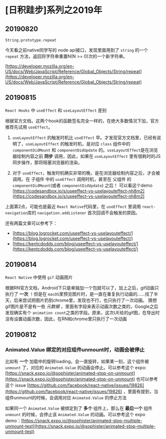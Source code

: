 # [日积跬步]系列之2019年

## 20190820

`String.prototype.repeat`

今天看之前native同学写的 node api接口，发现里面用到了 `string` 的一个 `repeat` 方法，返回将字符串重置N(N >= 0)次的一个新字符串。

[https://developer.mozilla.org/en-US/docs/Web/JavaScript/Reference/Global_Objects/String/repeat](https://developer.mozilla.org/en-US/docs/Web/JavaScript/Reference/Global_Objects/String/repeat)


## 20190815

`React Hooks` 中 `useEffect` 和 `useLayoutEffect` 差别

根据官方文档，这两个hook的函数签名完全一样的，在绝大多数情况下加，官方推荐先试用 `useEffect`。

1. `useLayoutEffect` 的触发时机比 `useEffect` 早。才发现官方文档里，已经有说明了，`useLayoutEffect` 的触发时机，是对应 `class` 组件中的 `componentDidMount` 和 `componentDidUpdate` 的。`useLayoutEffect`是在浏览器绘制内容之前 **同步** 调用，因此，如果在 `useLayoutEffect` 里有很耗时的JS同步操作，那将阻塞浏览器的渲染。

2. 对于 `useEffect`，触发时机确实非常的晚，是在浏览器绘制内容之后，才会被调用。在 子组件 中的 `useEffect` 调用时机，甚至在 父组件 的 `componentDidMount`(或者 `componentDidUpdate`) 之后！ 可以看这个demo [https://codesandbox.io/s/useeffect-vs-uselayouteffect-nh8m2](https://codesandbox.io/s/useeffect-vs-uselayouteffect-nh8m2)

上面第2点，可能也是最近 `React Native`代码里，在 `useEffect` 里调用 `react-navigation`库的 `navigation.addListener` 首次回调不会触发的原因。

还有两篇文章可以参考下：

* [https://blog.logrocket.com/useeffect-vs-uselayouteffect/](https://blog.logrocket.com/useeffect-vs-uselayouteffect/)
* [https://kentcdodds.com/blog/useeffect-vs-uselayouteffect/](https://kentcdodds.com/blog/useeffect-vs-uselayouteffect/)


## 20190814

`React Native` 中使用 `gif` 动画图片

根据RN官方文档，Android下只是单独加一个包就可以了，加上之后，gif动画只执行了 **一次** ！但是在 `macOS`里预览图片时，是一直在重复执行动画的……找了半天，后来尝试把图片扔到chrome里，发现也不行，也只执行了一次动画。
猜想gif图片是不是有一些 *元数据* ，里面有字段来表示动画次数之类的，Google之后发现确实有个 `animation count`之类的字段。原来，这次UE给的gif图，在导出时没有设置动画次数，因此，在RN和chrome里只执行了一次动画


## 20190812

### Animated.Value 绑定的对应组件unmount时，动画会被停止

比如有 **一个** 加载中的旋转loading，会一直旋转，如果某一刻，这个组件被 `unmount` 了，对应的 `Animated.Value` 的动画会停止。可以参考这个 expo: [https://snack.expo.io/@sophister/animated-stop-on-unmount](https://snack.expo.io/@sophister/animated-stop-on-unmount)
 也可以参考这个 issue [https://github.com/facebook/react-native/issues/19826](https://github.com/facebook/react-native/issues/19826) ，里面有提到，当组件unmount的时候，会调用对应 `Animated.Value` 的停止方法

如果同一个 `Animated.Value`  被绑定到了 **多个** 组件上，那么在 **最后一个** 组件 `unmount` 的时候，会停止该 `Animated.Value` 的动画。可以参考这个 expo demo：[https://snack.expo.io/@sophister/animated-stop-multiple-unmount-test](https://snack.expo.io/@sophister/animated-stop-multiple-unmount-test)
